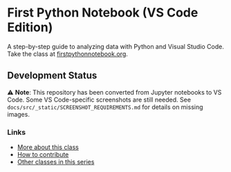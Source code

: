 # First Python Notebook (VS Code Edition)

A step-by-step guide to analyzing data with Python and Visual Studio Code. Take the class at [firstpythonnotebook.org](http://www.firstpythonnotebook.org).

## Development Status

⚠️ **Note**: This repository has been converted from Jupyter notebooks to VS Code. Some VS Code-specific screenshots are still needed. See `docs/src/_static/SCREENSHOT_REQUIREMENTS.md` for details on missing images.

### Links

* [More about this class](https://palewi.re/docs/first-python-notebook/about.html)
* [How to contribute](https://github.com/palewire/first-python-notebook/blob/main/CONTRIBUTING.md)
* [Other classes in this series](https://palewi.re/docs/)
